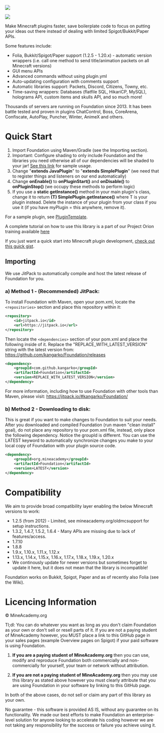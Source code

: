 <a href="https://bit.ly/3GHdIQI">
  <img src="https://i.imgur.com/AeprAug.jpg" />
</a>

[![](https://jitpack.io/v/kangarko/Foundation.svg)](https://jitpack.io/#kangarko/Foundation)

Make Minecraft plugins faster, save boilerplate code to focus on putting your ideas out there instead of dealing with limited Spigot/Bukkit/Paper APIs.

Some features include:

- Folia, Bukkit/Spigot/Paper support (1.2.5 - 1.20.x) - automatic version wrappers (i.e. call one method to send title/animation packets on all Minecraft versions)
- GUI menu APIs
- Advanced commands without using plugin.yml
- Auto-updating configuration with comments support
- Automatic libraries support: Packets, Discord, Citizens, Towny, etc.
- Time-saving wrappers: Databases (flatfile SQL, HikariCP, MySQL), holograms API, custom items and skulls API, and so much more! 

Thousands of servers are running on Foundation since 2013. It has been battle tested and proven in plugins ChatControl, Boss, CoreArena, Confiscate, AutoPlay, Puncher, Winter, AnimeX and others.

# Quick Start

1. Import Foundation using Maven/Gradle (see the Importing section).
2. Important: Configure shading to only include Foundation and the libraries you need otherwise all of our dependencies will be shaded to your jar! [See this link](https://github.com/kangarko/PluginTemplate/blob/master/pom.xml#L130) for sample usage.
3. Change "**extends JavaPlugin**" to "**extends SimplePlugin**" (we need that to register things and listeners on our end automatically)
4. Change **onEnable()** to **onPluginStart()** and **onDisable()** to **onPluginStop()** (we occupy these methods to perform logic)
5. If you use a **static getInstance()** method in your main plugin's class, change it to return **(T) SimplePlugin.getInstance()** where T is your plugin instead. Delete the instance of your plugin from your class if you use it (if you have myPlugin = this anywhere, remove it).

For a sample plugin, see [PluginTemplate](https://github.com/kangarko/plugintemplate).

A complete tutorial on how to use this library is a part of our Project Orion training available [here](https://mineacademy.org/project-orion)

If you just want a quick start into Minecraft plugin development, [check out this guick gist](https://gist.github.com/kangarko/456d9cfce52dc971b93dbbd12a95f43c).

## Importing

We use JitPack to automatically compile and host the latest release of Foundation for you.

### a) Method 1 - (Recommended) JitPack:

To install Foundation with Maven, open your pom.xml, locate the `<repositories>` section and place this repository within it:

```xml
<repository>
    <id>jitpack.io</id>
    <url>https://jitpack.io</url>
</repository>
```

Then locate the `<dependencies>` section of your pom.xml and place the following inside of it. Replace the "REPLACE_WITH_LATEST_VERSION" string with the latest version from: https://github.com/kangarko/Foundation/releases

```xml
<dependency>
    <groupId>com.github.kangarko</groupId>
    <artifactId>Foundation</artifactId>
    <version>REPLACE_WITH_LATEST_VERSION</version>
</dependency>
```

For more information, including how to use Foundation with other tools than Maven, please visit: https://jitpack.io/#kangarko/Foundation/

### b) Method 2 - Downloading to disk:

This is great if you want to make changes to Foundation to suit your needs. After you downloaded and compiled Foundation (run maven "clean install" goal), do not place any repository to your pom.xml file, instead, only place the following dependency. Notice the groupId is different. You can use the LATEST keyword to automatically synchronize changes you make to your local copy of Foundation with your plugin source code.

```xml
<dependency>
    <groupId>org.mineacademy</groupId>
    <artifactId>Foundation</artifactId>
    <version>LATEST</version>
</dependency>
```

# Compatibility

We aim to provide broad compatibility layer enabling the below Minecraft versions to work:

- 1.2.5 (from 2012) - Limited, see mineacademy.org/oldmcsupport for setup instructions.
- 1.3.2, 1.4.7, 1.5.2, 1.6.4 - Many APIs are missing due to lack of features/access.
- 1.7.10
- 1.8.8
- 1.9.x, 1.10.x, 1.11.x, 1.12.x
- 1.13.x, 1.14.x, 1.15.x, 1.16.x, 1.17.x, 1.18.x, 1.19.x, 1.20.x
- We continously update for newer versions but sometimes forget to update it here, but it does not mean that the library is incompatible!

Foundation works on Bukkit, Spigot, Paper and as of recently also Folia (see the Wiki).

# Licencing Information

© MineAcademy.org

Tl;dl: You can do whatever you want as long as you don't claim Foundation as your own or don't sell or resell parts of it. If you are not a paying student of MineAcademy however, you MUST place a link to this GitHub page in your sales pages (example Overview pages on Spigot) if your paid software is using Foundation.

1) **If you are a paying student of MineAcademy.org** then you can use, modify and
reproduce Foundation both commercially and non-commercially for yourself, your team
or network without attribution.

4) **If you are not a paying student of MineAcademy.org** then you may
use this library as stated above however you must clearly attribute that you
are using Foundation in your software by linking to this GitHub page.

In both of the above cases, do not sell or claim any part of this library as your own.

No guarantee - this software is provided AS IS, without any guarantee on its
functionality. We made our best efforts to make Foundation an enterprise-level
solution for anyone looking to accelerate his coding however we are not
taking any responsibility for the success or failure you achieve using it.
